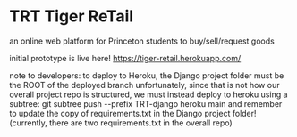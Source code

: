 # TRT Tiger ReTail
an online web platform for Princeton students to buy/sell/request goods

initial prototype is live here! https://tiger-retail.herokuapp.com/

note to developers:
to deploy to Heroku, the Django project folder must be the ROOT of the deployed branch
unfortunately, since that is not how our overall project repo is structured, we must 
instead deploy to heroku using a subtree:
git subtree push --prefix TRT-django heroku main
and remember to update the copy of requirements.txt in the Django project folder!
(currently, there are two requirements.txt in the overall repo)
